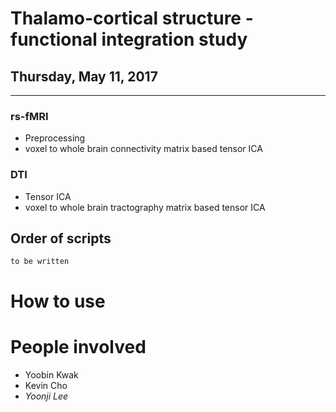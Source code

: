 # Thalamo-cortical structure - functional integration study
## Thursday, May 11, 2017

----

### rs-fMRI

- Preprocessing
- voxel to whole brain connectivity matrix based tensor ICA

### DTI

- Tensor ICA
- voxel to whole brain tractography matrix based tensor ICA



## Order of scripts

```
to be written
```


# How to use


# People involved

- Yoobin Kwak
- Kevin Cho
- *Yoonji Lee*
